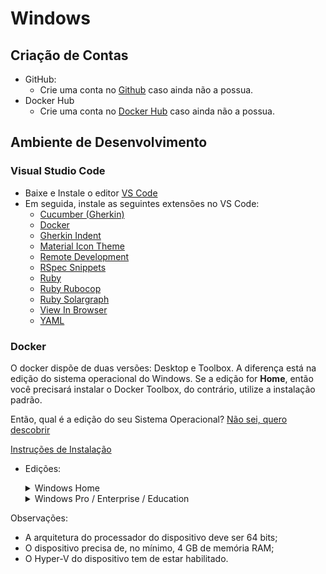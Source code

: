 # Windows

## Criação de Contas

* GitHub:
  - Crie uma conta no [Github](https://github.com) caso ainda não a possua.
* Docker Hub
  - Crie uma conta no [Docker Hub](https://hub.docker.com) caso ainda não a possua.

## Ambiente de Desenvolvimento

### Visual Studio Code

* Baixe e Instale o editor [VS Code](https://code.visualstudio.com)
* Em seguida, instale as seguintes extensões no VS Code:
  * [Cucumber (Gherkin)](https://marketplace.visualstudio.com/items?itemName=alexkrechik.cucumberautocomplete)
  * [Docker](https://marketplace.visualstudio.com/items?itemName=ms-azuretools.vscode-docker)
  * [Gherkin Indent](https://marketplace.visualstudio.com/items?itemName=AravindKumar.gherkin-indent)
  * [Material Icon Theme](https://marketplace.visualstudio.com/items?itemName=PKief.material-icon-theme)
  * [Remote Development](https://marketplace.visualstudio.com/items?itemName=ms-vscode-remote.vscode-remote-extensionpack)
  * [RSpec Snippets](https://marketplace.visualstudio.com/items?itemName=karunamurti.rspec-snippets)
  * [Ruby](https://marketplace.visualstudio.com/items?itemName=rebornix.Ruby)
  * [Ruby Rubocop](https://marketplace.visualstudio.com/items?itemName=misogi.ruby-rubocop)
  * [Ruby Solargraph](https://marketplace.visualstudio.com/items?itemName=castwide.solargraph)
  * [View In Browser](https://marketplace.visualstudio.com/items?itemName=qinjia.view-in-browser)
  * [YAML](https://marketplace.visualstudio.com/items?itemName=redhat.vscode-yaml)

### Docker

O docker dispõe de duas versões: Desktop e Toolbox. A diferença está na edição do sistema operacional do Windows. Se a edição for __Home__, então você precisará instalar o Docker Toolbox, do contrário, utilize a instalação padrão.

Então, qual é a edição do seu Sistema Operacional? [Não sei, quero descobrir](./about.md)

[Instruções de Instalação](https://docs.docker.com/docker-for-windows/install/)

- Edições:
  <details>
  <summary>Windows Home</summary>
  <p>Use o Docker Toolbox</p>

  <!-- [Baixar Docker Toolbox](https://docs.docker.com/docker-for-windows/install/) -->
  </details>

  <details>
  <summary>Windows Pro / Enterprise / Education</summary>

  [Baixar Docker Desktop](https://download.docker.com/win/stable/Docker%20Desktop%20Installer.exe)
  </details>

Observações:
- A arquitetura do processador do dispositivo deve ser 64 bits;
- O dispositivo precisa de, no mínimo, 4 GB de memória RAM;
- O Hyper-V do dispositivo tem de estar habilitado.

